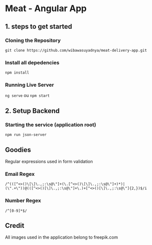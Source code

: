 # Meat - Angular App

## 1. steps to get started

### Cloning the Repository

`git clone https://github.com/wibawasuyadnya/meat-delivery-app.git`

### Install all depedencies

`npm install`

### Running Live Server

`ng serve` ou `npm start`

## 2. Setup Backend

### Starting the service (application root)

`npm run json-server`

## Goodies

Regular expressions used in form validation

### Email Regex

`/^(([^<>()\[\]\.,;:\s@\"]+(\.[^<>()\[\]\.,;:\s@\"]+)*)|(\".+\"))@(([^<>()[\]\.,;:\s@\"]+\.)+[^<>()[\]\.,;:\s@\"]{2,})$/i`

### Number Regex

`/^[0-9]*$/`

## Credit

All images used in the application belong to freepik.com
